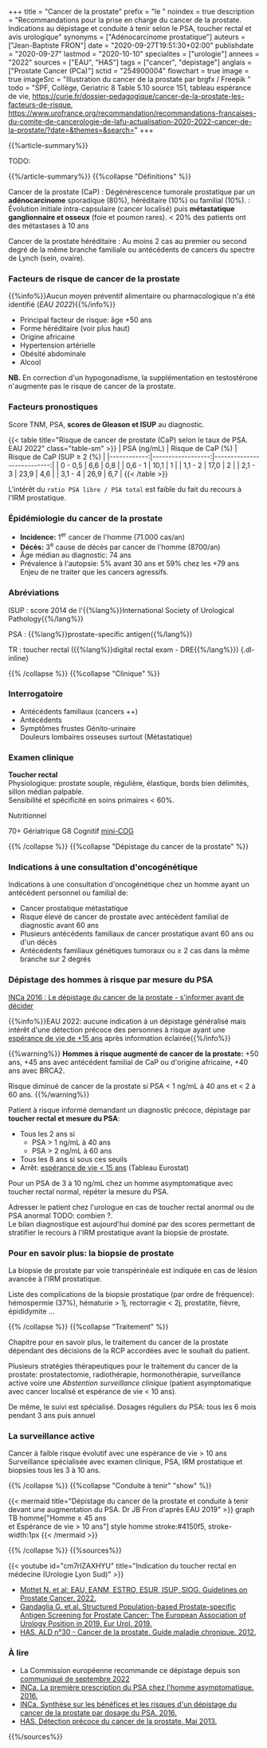 +++
title = "Cancer de la prostate"
prefix = "le "
noindex = true
description = "Recommandations pour la prise en charge du cancer de la prostate. Indications au dépistage et conduite à tenir selon le PSA, toucher rectal et avis urologique"
synonyms = ["Adénocarcinome prostatique"]
auteurs = ["Jean-Baptiste FRON"]
date = "2020-09-27T19:51:30+02:00"
publishdate = "2020-09-27"
lastmod = "2020-10-10"
specialites = ["urologie"]
annees = "2022"
sources = ["EAU", "HAS"]
tags = ["cancer", "depistage"]
anglais = ["Prostate Cancer (PCa)"]
sctid = "254900004"
flowchart = true
image = true
imageSrc = "Illustration du cancer de la prostate par brgfx / Freepik "
todo = "SPF, Collège, Geriatric 8 Table 5.10 source 151, tableau espérance de vie, https://curie.fr/dossier-pedagogique/cancer-de-la-prostate-les-facteurs-de-risque, https://www.urofrance.org/recommandation/recommandations-francaises-du-comite-de-cancerologie-de-lafu-actualisation-2020-2022-cancer-de-la-prostate/?date=&themes=&search="
+++

{{%article-summary%}}

TODO:

{{%/article-summary%}}
{{%collapse "Définitions" %}}

Cancer de la prostate (CaP)
: Dégénérescence tumorale prostatique par un **adénocarcinome** sporadique (80%), héréditaire (10%) ou familial (10%).
: Évolution initiale intra-capsulaire (cancer localisé) puis **métastatique ganglionnaire et osseux** (foie et poumon rares). < 20% des patients ont des métastases à 10 ans

Cancer de la prostate héréditaire
: Au moins 2 cas au premier ou second degré de la même branche familiale ou antécédents de cancers du spectre de Lynch (sein, ovaire).

### Facteurs de risque de cancer de la prostate

{{%info%}}Aucun moyen préventif alimentaire ou pharmacologique n'a été identifié (*EAU 2022*){{%/info%}}

- Principal facteur de risque: âge +50 ans
- Forme héréditaire (voir plus haut)
- Origine africaine
- Hypertension artérielle
- Obésité abdominale
- Alcool

**NB.** En correction d'un hypogonadisme, la supplémentation en testostérone n'augmente pas le risque de cancer de la prostate.

### Facteurs pronostiques

Score TNM, PSA, **scores de Gleason et ISUP** au diagnostic.

{{< table title="Risque de cancer de prostate (CaP) selon le taux de PSA. EAU 2022" class="table-sm" >}}
| PSA (ng/mL) | Risque de CaP (%) | Risque de CaP ISUP ≥ 2 (%) |
|------------:|------------------:|---------------------------:|
| 0 - 0,5     | 6,6               | 0,8                        |
| 0,6 - 1     | 10,1              | 1                          |
| 1,1 - 2     | 17,0              | 2                          |
| 2,1 - 3     | 23,9              | 4,6                        |
| 3,1 - 4     | 26,9              | 6,7                        |
{{< /table >}}

L'intérêt du `ratio PSA libre / PSA total` est faible du fait du recours à l'IRM prostatique.

### Épidémiologie du cancer de la prostate

- **Incidence:** 1<sup>er</sup> cancer de l'homme (71.000 cas/an)
- **Décès:** 3<sup>e</sup> cause de décès par cancer de l'homme (8700/an)
- Âge médian au diagnostic: 74 ans
- Prévalence à l'autopsie: 5% avant 30 ans et 59% chez les +79 ans  
  Enjeu de ne traiter que les cancers agressifs.

### Abréviations

ISUP
: score 2014 de l'{{%lang%}}International Society of Urological Pathology{{%/lang%}}

PSA
: {{%lang%}}prostate-specific antigen{{%/lang%}}

TR
: toucher rectal ({{%lang%}}digital rectal exam - DRE{{%/lang%}})
{.dl-inline}

{{% /collapse %}}
{{%collapse "Clinique" %}}

### Interrogatoire

- Antécédents familiaux (cancers ++)
- Antécédents
- Symptômes frustes
  Génito-urinaire  
  Douleurs lombaires osseuses surtout (Métastatique)

### Examen clinique

**Toucher rectal**  
Physiologique: prostate souple, régulière, élastique, bords bien délimités, sillon médian palpable.  
Sensibilité et spécificité en soins primaires < 60%.

Nutritionnel

70+
Gériatrique G8
Cognitif [mini-COG](https://mini-cog.com/wp-content/uploads/2022/03/Standardized-English-Mini-Cog-1-19-16-EN_v1-low-1.pdf)

{{% /collapse %}}
{{%collapse "Dépistage du cancer de la prostate" %}}

### Indications à une consultation d'oncogénétique

Indications à une consultation d'oncogénétique chez un homme ayant un antécédent personnel ou familial de:

- Cancer prostatique métastatique
- Risque élevé de cancer de prostate avec antécédent familial de diagnostic avant 60 ans
- Plusieurs antécédents familiaux de cancer prostatique avant 60 ans ou d'un décès
- Antécédents familiaux génétiques tumoraux ou ≥ 2 cas dans la même branche sur 2 degrés

### Dépistage des hommes à risque par mesure du PSA

[INCa 2016 : Le dépistage du cancer de la prostate - s'informer avant de décider](https://www.e-cancer.fr/Expertises-et-publications/Catalogue-des-publications/Le-depistage-du-cancer-de-la-prostate-S-informer-avant-de-decider)

{{%info%}}EAU 2022: aucune indication à un dépistage généralisé mais intérêt d'une détection précoce des personnes à risque ayant une [espérance de vie de +15 ans](https://ec.europa.eu/eurostat/databrowser/view/demo_mlexpec$DV_291/default/table) après information éclairée{{%/info%}}

{{%warning%}}
**Hommes à risque augmenté de cancer de la prostate:** +50 ans, +45 ans avec antécédent familial de CaP ou d'origine africaine, +40 ans avec BRCA2.

Risque diminué de cancer de la prostate si PSA < 1 ng/mL à 40 ans et < 2 à 60 ans.
{{%/warning%}}

Patient à risque informé demandant un diagnostic précoce, dépistage par **toucher rectal et mesure du PSA**:

- Tous les 2 ans si
  - PSA > 1 ng/mL à 40 ans
  - PSA > 2 ng/mL à 60 ans
- Tous les 8 ans si sous ces seuils
- Arrêt: [espérance de vie < 15 ans](https://ec.europa.eu/eurostat/databrowser/view/demo_mlexpec$DV_291/default/table) (Tableau Eurostat)

Pour un PSA de 3 à 10 ng/mL chez un homme asymptomatique avec toucher rectal normal, répéter la mesure du PSA.

Adresser le patient chez l'urologue en cas de toucher rectal anormal ou de PSA anormal TODO: combien ?.  
Le bilan diagnostique est aujourd'hui dominé par des scores permettant de stratifier le recours à l'IRM prostatique avant la biopsie de prostate.

### Pour en savoir plus: la biopsie de prostate

La biopsie de prostate par voie transpérinéale est indiquée en cas de lésion avancée à l'IRM prostatique.

Liste des complications de la biopsie prostatique (par ordre de fréquence): hémospermie (37%), hématurie > 1j, rectorragie < 2j, prostatite, fièvre, épididymite ...

{{% /collapse %}}
{{%collapse "Traitement" %}}

Chapitre pour en savoir plus, le traitement du cancer de la prostate dépendant des décisions de la RCP accordées avec le souhait du patient.

Plusieurs stratégies thérapeutiques pour le traitement du cancer de la prostate: prostatectomie, radiothérapie, hormonothérapie, surveillance active voire une *Abstention surveillance clinique* (patient asymptomatique avec cancer localisé et espérance de vie < 10 ans).

De même, le suivi est spécialisé.
Dosages réguliers du PSA: tous les 6 mois pendant 3 ans puis annuel

### La surveillance active

Cancer à faible risque évolutif avec une espérance de vie > 10 ans
Surveillance spécialisée avec examen clinique, PSA, IRM prostatique et biopsies tous les 3 à 10 ans.

{{% /collapse %}}
{{%collapse "Conduite à tenir" "show" %}}

{{< mermaid title="Dépistage du cancer de la prostate et conduite à tenir devant une augmentation du PSA. Dr JB Fron d'après EAU 2019" >}}
graph TB
  homme["Homme &ge; 45 ans<br>et Espérance de vie &gt; 10 ans"]
  style homme stroke:#4150f5, stroke-width:1px
{{< /mermaid >}}

{{% /collapse %}}
{{%sources%}}

{{< youtube id="cm7rIZAXHYU" title="Indication du toucher rectal en médecine (Urologie Lyon Sud)" >}}

- [Mottet N. et al; EAU, EANM, ESTRO, ESUR, ISUP, SIOG. Guidelines on Prostate Cancer. 2022.](https://uroweb.org/guidelines/prostate-cancer)
- [Gandaglia G. et al. Structured Population-based Prostate-specific Antigen Screening for Prostate Cancer: The European Association of Urology Position in 2019. Eur Urol. 2019.](https://www.europeanurology.com/article/S0302-2838(19)30347-1/fulltext)
- [HAS. ALD n°30 - Cancer de la prostate. Guide maladie chronique. 2012.](https://www.has-sante.fr/jcms/c_725257/fr/ald-n-30-cancer-de-la-prostate)

### À lire

- La Commission européenne recommande ce dépistage depuis son [communiqué de septembre 2022](https://ec.europa.eu/commission/presscorner/detail/fr/ip_22_5562)
- [INCa. La première prescription du PSA chez l'homme asymptomatique. 2016.](https://www.e-cancer.fr/Expertises-et-publications/Catalogue-des-publications/La-premiere-prescription-du-PSA-chez-l-homme-asymptomatique)
- [INCa. Synthèse sur les bénéfices et les risques d'un dépistage du cancer de la prostate par dosage du PSA. 2016.](https://www.e-cancer.fr/Expertises-et-publications/Catalogue-des-publications/Synthese-sur-les-benefices-et-les-risques-d-un-depistage-du-cancer-de-la-prostate-par-dosage-du-PSA)
- [HAS. Détection précoce du cancer de la prostate. Mai 2013.](https://www.has-sante.fr/jcms/c_1623737/fr/detection-precoce-du-cancer-de-la-prostate)

{{%/sources%}}

